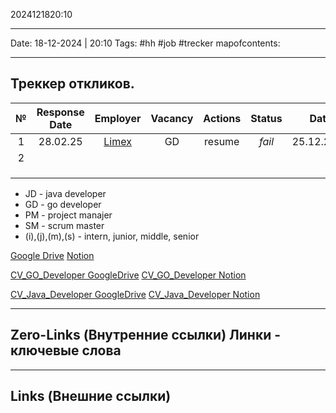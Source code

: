 2024121820:10
___
Date: 18-12-2024 | 20:10
Tags: #hh #job #trecker
mapofcontents: 
___
## Треккер откликов.

|  №  | Response Date |                              Employer                               | Vacancy | Actions | Status |    Date    |
| :-: | :-----------: | :-----------------------------------------------------------------: | :-----: | :-----: | :----: | :--------: |
|  1  |   28.02.25    | [Limex](https://cheboksary.hh.ru/employer/5177357?hhtmFrom=vacancy) |   GD    | resume  | *fail* | 25.12.2024 |
|  2  |               |                                                                     |         |         |        |            |
|     |               |                                                                     |         |         |        |            |
|     |               |                                                                     |         |         |        |            |
|     |               |                                                                     |         |         |        |            |

- JD - java developer
- GD - go developer
- PM - project manajer
- SM - scrum master
- (i),(j),(m),(s) - intern, junior, middle, senior

[Google Drive](https://drive.google.com/file/d/1uU623jNXh4TTcmV04c8bgE_jmBzkBSnI/view?usp=drive_link) 
[Notion](https://animated-potassium-f3d.notion.site/CV-1a650454063880728a81f586f19f8860?pvs=4)


[CV_GO_Developer GoogleDrive](https://drive.google.com/file/d/1vaA_aHQ8lpxATUr5J_B02ib6LrYuETkL/view?usp=sharing)
[CV_GO_Developer Notion](https://animated-potassium-f3d.notion.site/CV_Go_Developer-1ae504540638800aa9fded20459d95f0?pvs=4)

[CV_Java_Developer GoogleDrive](https://drive.google.com/file/d/1XHYgt_f2z9bXVB_dmO13ARXjS6HTRCr-/view?usp=sharing)
[CV_Java_Developer Notion](https://animated-potassium-f3d.notion.site/CV_Java_Developer-1ae504540638805380fac357592876e2?pvs=4)

-----
**Zero-Links**  (Внутренние ссылки) Линки - ключевые слова
-

------
**Links** (Внешние ссылки)
-
